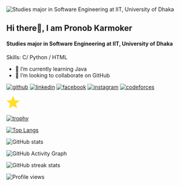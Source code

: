 ![            Studies major in Software Engineering at IIT, University of Dhaka](https://z-p3-scontent.fdac12-1.fna.fbcdn.net/v/t39.30808-6/314752507_1488263558346988_1802142373947930985_n.jpg?stp=dst-jpg_s1080x2048&_nc_cat=100&ccb=1-7&_nc_sid=8bfeb9&_nc_ohc=2x8dJ25TpBEAX-jGqsP&_nc_ht=z-p3-scontent.fdac12-1.fna&oh=00_AfAw3za3vIunVyaWAgGrcsC2pX5GRr2auT6srOlGGF1e7w&oe=63E3B632)



## Hi there👋, I am Pronob Karmoker
####             Studies major in Software Engineering at IIT, University of Dhaka



Skills: C/ Python / HTML 

- 🌱 I’m currently learning Java 
- 👯 I’m looking to collaborate on GitHub 


[<img src='https://cdn.jsdelivr.net/npm/simple-icons@3.0.1/icons/github.svg' alt='github' height='40'>](https://github.com/pronobkarmoker)  [<img src='https://cdn.jsdelivr.net/npm/simple-icons@3.0.1/icons/linkedin.svg' alt='linkedin' height='40'>](https://www.linkedin.com/in/pronob-karmoker-2a14b5247/)  [<img src='https://cdn.jsdelivr.net/npm/simple-icons@3.0.1/icons/facebook.svg' alt='facebook' height='40'>](https://www.facebook.com/suvo.suvokarmoker)  [<img src='https://cdn.jsdelivr.net/npm/simple-icons@3.0.1/icons/instagram.svg' alt='instagram' height='40'>](https://www.instagram.com/_shuvo_karmakar/)  [<img src='https://cdn.jsdelivr.net/npm/simple-icons@3.0.1/icons/codeforces.svg' alt='codeforces' height='40'>](https://codeforces.com/profile/pronob5529)  

<a href='https://stars.github.com/'><img src='https://raw.githubusercontent.com/acervenky/animated-github-badges/master/assets/starbadge.gif' width='35' height='35'></a> 

[![trophy](https://github-profile-trophy.vercel.app/?username=pronobkarmoker)](https://github.com/ryo-ma/github-profile-trophy)

[![Top Langs](https://github-readme-stats.vercel.app/api/top-langs/?username=pronobkarmoker)](https://github.com/anuraghazra/github-readme-stats)

![GitHub stats](https://github-readme-stats.vercel.app/api?username=pronobkarmoker&show_icons=true&count_private=true)  

![GitHub Activity Graph](https://activity-graph.herokuapp.com/graph?username=pronobkarmoker)  

![GitHub streak stats](https://streak-stats.demolab.com/?user=pronobkarmoker)  

![Profile views](https://gpvc.arturio.dev/pronobkarmoker)  
